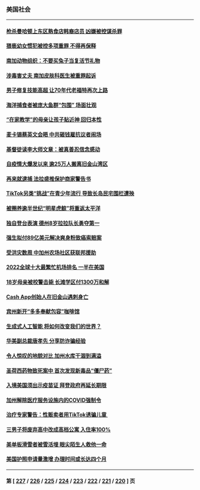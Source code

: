 ### 美国社会
---
#### [枪杀曼哈顿上东区熟食店韩裔店员 凶嫌被控谋杀罪](../../pages/ncid1078160/n13967022.md) 
#### [猥亵幼女惯犯被控多项重罪 不得再保释](../../pages/ncid1078160/n13966955.md) 
#### [南加动物组织：不要买兔子当复活节礼物](../../pages/ncid1078160/n13966918.md) 
#### [涉毒害丈夫 南加皮肤科医生被重罪起诉](../../pages/ncid1078160/n13966868.md) 
#### [男子修复技能高超 让70年代老福特再次上路](../../pages/ncid1078160/n13966309.md) 
#### [海洋捕食者被庞大鱼群“包围” 场面壮观](../../pages/ncid1078160/n13966630.md) 
#### [“在家教学”的母亲让孩子贴近神 回归本性](../../pages/ncid1078160/n13964518.md) 
#### [麦卡锡蔡英文会晤 中共砸钱雇抗议者闹场](../../pages/ncid1078160/n13966665.md) 
#### [基督徒读李大师文章：被真善忍信念感动](../../pages/ncid1078160/n13965800.md) 
#### [自疫情大爆发以来 逾25万人搬离旧金山湾区](../../pages/ncid1078160/n13966443.md) 
#### [再来就逮捕  法拉盛推保护商家警告书](../../pages/ncid1078160/n13966187.md) 
#### [TikTok另类“挑战”在青少年流行 导致长岛民宅围栏遭殃](../../pages/ncid1078160/n13966196.md) 
#### [被圈养逾半世纪“明星虎鲸”将重返太平洋](../../pages/ncid1078160/n13965701.md) 
#### [独自登台表演 德州8岁拉拉队长勇夺第一](../../pages/ncid1078160/n13965563.md) 
#### [强生拟付89亿美元解决爽身粉致癌索赔案](../../pages/ncid1078160/n13965976.md) 
#### [受洪灾数周 中加州农场社区获联邦援助](../../pages/ncid1078160/n13966029.md) 
#### [2022全球十大最繁忙机场排名 一半在美国](../../pages/ncid1078160/n13965973.md) 
#### [18岁母亲被校警击毙 长滩学区付1300万和解](../../pages/ncid1078160/n13965983.md) 
#### [Cash App创始人在旧金山遇刺身亡](../../pages/ncid1078160/n13965841.md) 
#### [宾州新开“多多奉献包容”咖啡馆](../../pages/ncid1078160/n13965827.md) 
#### [生成式人工智能 将如何改变我们的世界？](../../pages/ncid1078160/n13965540.md) 
#### [华美副总裁唐孝先 分享防诈骗经验](../../pages/ncid1078160/n13965527.md) 
#### [令人惊叹的地貌对比 加州水库干涸到满溢](../../pages/ncid1078160/n13965515.md) 
#### [圣荷西药物致死案中 首次发现新毒品“僵尸药”](../../pages/ncid1078160/n13965457.md) 
#### [入境美国须出示疫苗证 拜登政府再延长期限](../../pages/ncid1078160/n13965330.md) 
#### [加州解除医疗服务设施内的COVID强制令](../../pages/ncid1078160/n13965266.md) 
#### [治疗专家警告：性贩卖者用TikTok诱骗儿童 ](../../pages/ncid1078160/n13965113.md) 
#### [三男子将废弃高中改成高档公寓 入住率100%](../../pages/ncid1078160/n13965037.md) 
#### [美单板滑雪者被雪活埋 眼尖陌生人救他一命](../../pages/ncid1078160/n13964826.md) 
#### [美国护照申请量激增 办理时间或长达四个月](../../pages/ncid1078160/n13964739.md) 

---
#### 第 [ [227](./227.md) / [226](./226.md) / [225](./225.md) / [224](./224.md) / [223](./223.md) / [222](./222.md) / [221](./221.md) / [220](./220.md) ] 页
